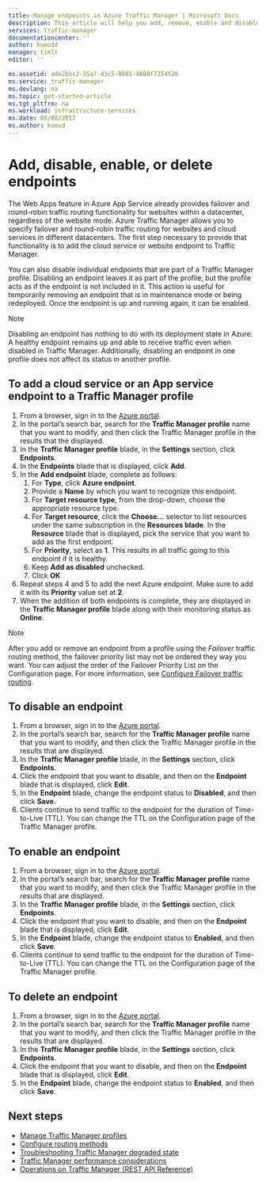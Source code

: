 ```yaml
---
title: Manage endpoints in Azure Traffic Manager | Microsoft Docs
description: This article will help you add, remove, enable and disable endpoints from Azure Traffic Manager.
services: traffic-manager
documentationcenter: ''
author: kumudd
manager: timlt
editor: ''

ms.assetid: ade2bbc2-35a7-43c5-8001-4698f7254526
ms.service: traffic-manager
ms.devlang: na
ms.topic: get-started-article
ms.tgt_pltfrm: na
ms.workload: infrastructure-services
ms.date: 05/08/2017
ms.author: kumud
---
```


# Add, disable, enable, or delete endpoints

The Web Apps feature in Azure App Service already provides failover and round-robin traffic routing functionality for websites within a datacenter, regardless of the website mode. Azure Traffic Manager allows you to specify failover and round-robin traffic routing for websites and cloud services in different datacenters. The first step necessary to provide that functionality is to add the cloud service or website endpoint to Traffic Manager.

You can also disable individual endpoints that are part of a Traffic Manager profile. Disabling an endpoint leaves it as part of the profile, but the profile acts as if the endpoint is not included in it. This action is useful for temporarily removing an endpoint that is in maintenance mode or being redeployed. Once the endpoint is up and running again, it can be enabled.

> [!NOTE]
> Disabling an endpoint has nothing to do with its deployment state in Azure. A healthy endpoint remains up and able to receive traffic even when disabled in Traffic Manager. Additionally, disabling an endpoint in one profile does not affect its status in another profile.

## To add a cloud service or an App service endpoint to a Traffic Manager profile

1. From a browser, sign in to the [Azure portal](http://portal.azure.com).
2. In the portal’s search bar, search for the **Traffic Manager profile** name that you want to modify, and then click the Traffic Manager profile in the results that the displayed.
3. In the **Traffic Manager profile** blade, in the **Settings** section, click **Endpoints**.
4. In the **Endpoints** blade that is displayed, click **Add**.
5. In the **Add endpoint** blade, complete as follows:
    1. For **Type**, click **Azure endpoint**.
    2. Provide a **Name** by which you want to recognize this endpoint.
    3. For **Target resource type**, from the drop-down, choose the appropriate resource type.
    4. For **Target resource**, click the **Choose...** selector to list resources under the same subscription in the **Resources blade**. In the **Resource** blade that is displayed, pick the service that you want to add as the first endpoint.
    5. For **Priority**, select as **1**. This results in all traffic going to this endpoint if it is healthy.
    6. Keep **Add as disabled** unchecked.
    7. Click **OK**
6.	Repeat steps 4 and 5 to add the next Azure endpoint. Make sure to add it with its **Priority** value set at **2**.
7.	When the addition of both endpoints is complete, they are displayed in the **Traffic Manager profile** blade along with their monitoring status as **Online**.

> [!NOTE]
> After you add or remove an endpoint from a profile using the *Failover* traffic routing method, the failover priority list may not be ordered they way you want. You can adjust the order of the Failover Priority List on the Configuration page. For more information, see [Configure Failover traffic routing](traffic-manager-configure-failover-routing-method.md).

## To disable an endpoint

1. From a browser, sign in to the [Azure portal](http://portal.azure.com).
2. In the portal’s search bar, search for the  **Traffic Manager profile** name that you want to modify, and then click the Traffic Manager profile in the results that are displayed.
3. In the **Traffic Manager profile** blade, in the **Settings** section, click **Endpoints**. 
4. Click the endpoint that you want to disable, and then on the **Endpoint** blade that is displayed, click **Edit**.
5. In the **Endpoint** blade, change the endpoint status to **Disabled**, and then click **Save**.
6. Clients continue to send traffic to the endpoint for the duration of Time-to-Live (TTL). You can change the TTL on the Configuration page of the Traffic Manager profile.

## To enable an endpoint

1. From a browser, sign in to the [Azure portal](http://portal.azure.com).
2. In the portal’s search bar, search for the  **Traffic Manager profile** name that you want to modify, and then click the Traffic Manager profile in the results that are displayed.
3. In the **Traffic Manager profile** blade, in the **Settings** section, click **Endpoints**. 
4. Click the endpoint that you want to disable, and then on the **Endpoint** blade that is displayed, click **Edit**.
5. In the **Endpoint** blade, change the endpoint status to **Enabled**, and then click **Save**.
6. Clients continue to send traffic to the endpoint for the duration of Time-to-Live (TTL). You can change the TTL on the Configuration page of the Traffic Manager profile.

## To delete an endpoint

1. From a browser, sign in to the [Azure portal](http://portal.azure.com).
2. In the portal’s search bar, search for the  **Traffic Manager profile** name that you want to modify, and then click the Traffic Manager profile in the results that are displayed.
3. In the **Traffic Manager profile** blade, in the **Settings** section, click **Endpoints**. 
4. Click the endpoint that you want to disable, and then on the **Endpoint** blade that is displayed, click **Edit**.
5. In the **Endpoint** blade, change the endpoint status to **Enabled**, and then click **Save**.


## Next steps

* [Manage Traffic Manager profiles](traffic-manager-manage-profiles.md)
* [Configure routing methods](traffic-manager-configure-routing-method.md)
* [Troubleshooting Traffic Manager degraded state](traffic-manager-troubleshooting-degraded.md)
* [Traffic Manager performance considerations](traffic-manager-performance-considerations.md)
* [Operations on Traffic Manager (REST API Reference)](http://go.microsoft.com/fwlink/p/?LinkID=313584)

